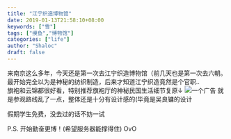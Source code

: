 ```yaml
---
title: "江宁织造博物馆"
date: 2019-01-13T21:58:10+08:00
keywords: ["雪"]
tags: ["摸鱼","博物馆"]
categories: ["life"]
author: "Shaloc"
draft: false
---
```

来南京这么多年，今天还是第一次去江宁织造博物馆（前几天也是第一次去六朝。最开始完全以为是神秘的纺织制造，后来才知道江宁织造竟然是个官职..<br/>
旗袍和云锦都很好看，特别推荐旗袍厅的神秘民国生活细节复原↓
![一个广告](https://one.shaloc.site/?/%E5%B1%8F%E5%B9%95%E5%BF%AB%E7%85%A7%202019-01-13%20%E4%B8%8B%E5%8D%889.27.30.png)
就是参观路线乱了一点，整体还是十分有设计感的(毕竟是吴良镛的设计

假期学生免费，没去过的话不妨一试

P.S. 开始勤奋更博！(希望服务器能撑得住)
OvO